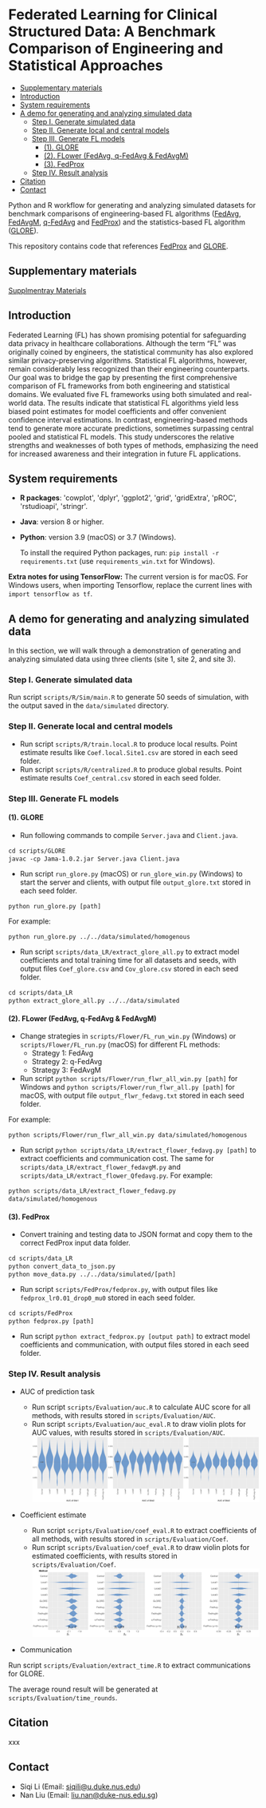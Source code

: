 # Federated Learning for Clinical Structured Data: A Benchmark Comparison of Engineering and Statistical Approaches
- [Supplementary materials](#supplementary-materials)
- [Introduction](#introduction)
- [System requirements](#system-requirements)
- [A demo for generating and analyzing simulated data](#a-demo-for-generating-and-analyzing-simulated-data)
  - [Step I. Generate simulated data](#step-i-generate-simulated-data)
  - [Step II. Generate local and central models](#step-ii-generate-local-and-central-models)
  - [Step III. Generate FL models](#step-iii-generate-fl-models)
    - [(1). GLORE](#1-glore)
    - [(2). FLower (FedAvg, q-FedAvg \& FedAvgM)](#2-flower-fedavg-q-fedavg--fedavgm)
    - [(3). FedProx](#3-fedprox)
  - [Step IV. Result analysis](#step-iv-result-analysis)
- [Citation](#citation)
- [Contact](#contact)

Python and R workflow for generating and analyzing simulated datasets for benchmark comparisons of engineering-based FL algorithms ([FedAvg](https://arxiv.org/abs/1602.05629), [FedAvgM](https://arxiv.org/abs/1909.06335), [q-FedAvg](https://arxiv.org/abs/1905.10497) and [FedProx](https://arxiv.org/abs/1812.06127)) and the statistics-based FL algorithm ([GLORE](https://www.ncbi.nlm.nih.gov/pmc/articles/PMC3422844/)). 
<!--See our new [Preprint](https://arxiv.org/abs/2303.00282) for the whole story.-->

This repository contains code that references [FedProx](https://github.com/litian96/FedProx) and [GLORE](https://github.com/x1jiang/glore).

## Supplementary materials

[Supplmentray Materials](Supplementary/FLB_algorithms_Supplement.pdf)

## Introduction

Federated Learning (FL) has shown promising potential for safeguarding data privacy in healthcare collaborations. Although the term “FL” was originally coined by engineers,  the statistical community has also explored similar privacy-preserving algorithms. Statistical FL algorithms, however, remain considerably less recognized than their engineering counterparts. Our goal was to bridge the gap by presenting the first comprehensive comparison of FL frameworks from both engineering and statistical domains. We evaluated five FL frameworks using both simulated and real-world data. The results indicate that statistical FL algorithms yield less biased point estimates for model coefficients and offer convenient confidence interval estimations. In contrast, engineering-based methods tend to generate more accurate predictions, sometimes surpassing central pooled and statistical FL models. This study underscores the relative strengths and weaknesses of both types of methods, emphasizing the need for increased awareness and their integration in future FL applications. 

## System requirements
- **R packages**: 'cowplot', 'dplyr', 'ggplot2', 'grid', 'gridExtra', 'pROC', 'rstudioapi', 'stringr'.
- **Java**: version 8 or higher.
- **Python**: version 3.9 (macOS) or 3.7 (Windows).
  
  To install the required Python packages, run: ```pip install -r requirements.txt``` (use `requirements_win.txt` for Windows).

**Extra notes for using TensorFlow:** The current version is for macOS. For Windows users, when importing Tensorflow, replace the current lines with `import tensorflow as tf`.

## A demo for generating and analyzing simulated data

In this section, we will walk through a demonstration of generating and analyzing simulated data using three clients (site 1, site 2, and site 3). 

### Step I. Generate simulated data

Run script `scripts/R/Sim/main.R` to generate 50 seeds of simulation, with the output saved in the `data/simulated` directory.

### Step II. Generate local and central models

- Run script `scripts/R/train.local.R` to produce local results. Point estimate results like `Coef.local.Site1.csv` are stored in each seed folder. 
- Run script `scripts/R/centralized.R` to produce global results. Point estimate results `Coef_central.csv` stored in each seed folder. 

### Step III. Generate FL models

#### (1). GLORE
- Run following commands to compile `Server.java` and `Client.java`.
```
cd scripts/GLORE
javac -cp Jama-1.0.2.jar Server.java Client.java
```
- Run script `run_glore.py` (macOS) or `run_glore_win.py` (Windows) to start the server and clients, with output file `output_glore.txt` stored in each seed folder.
```
python run_glore.py [path]
```
For example:
```
python run_glore.py ../../data/simulated/homogenous
```
- Run script `scripts/data_LR/extract_glore_all.py` to extract model coefficients and total training time for all datasets and seeds, with output files `Coef_glore.csv` and `Cov_glore.csv` stored in each seed folder.
```
cd scripts/data_LR
python extract_glore_all.py ../../data/simulated
```

#### (2). FLower (FedAvg, q-FedAvg & FedAvgM)
- Change strategies in `scripts/Flower/FL_run_win.py` (Windows) or `scripts/Flower/FL_run.py` (macOS) for different FL methods:
  - Strategy 1: FedAvg
  - Strategy 2: q-FedAvg
  - Strategy 3: FedAvgM
- Run script ```python scripts/Flower/run_flwr_all_win.py [path]``` for Windows and ```python scripts/Flower/run_flwr_all.py [path]``` for macOS, with output file `output_flwr_fedavg.txt` stored in each seed folder.

For example:
```
python scripts/Flower/run_flwr_all_win.py data/simulated/homogenous
```

- Run script ```python scripts/data_LR/extract_flower_fedavg.py [path]``` to extract coefficients and communication cost. The same for `scripts/data_LR/extract_flower_fedavgM.py` and `scripts/data_LR/extract_flower_Qfedavg.py`.
For example:
```
python scripts/data_LR/extract_flower_fedavg.py data/simulated/homogenous
```

#### (3). FedProx
- Convert training and testing data to JSON format and copy them to the correct FedProx input data folder.
```
cd scripts/data_LR
python convert_data_to_json.py
python move_data.py ../../data/simulated/[path]
```
- Run script `scripts/FedProx/fedprox.py`, with output files like `fedprox_lr0.01_drop0_mu0` stored in each seed folder.
```
cd scripts/FedProx
python fedprox.py [path]
```
- Run script ```python extract_fedprox.py [output path]``` to extract model coefficients and communication, with output files stored in each seed folder.

### Step IV. Result analysis
- AUC of prediction task
  - Run script `scripts/Evaluation/auc.R` to calculate AUC score for all methods, with results stored in `scripts/Evaluation/AUC`.
  - Run script `scripts/Evaluation/auc_eval.R` to draw violin plots for AUC values, with results stored in `scripts/Evaluation/AUC`.
  ![AUC Plot](scripts/Evaluation/AUC/homogenous_auc_plot.png)
- Coefficient estimate
  - Run script `scripts/Evaluation/coef_eval.R` to extract coefficients of all methods, with results stored in `scripts/Evaluation/Coef`.
  - Run script `scripts/Evaluation/coef_eval.R` to draw violin plots for estimated coefficients, with results stored in `scripts/Evaluation/Coef`.
![Coefficient Plot](scripts/Evaluation/Coef/homogenous_coef_plot.png)

- Communication

Run script `scripts/Evaluation/extract_time.R` to extract communications for GLORE. 

The average round result will be generated at `scripts/Evaluation/time_rounds`.


## Citation

xxx

## Contact

- Siqi Li (Email: <siqili@u.duke.nus.edu>)
- Nan Liu (Email: <liu.nan@duke-nus.edu.sg>)
